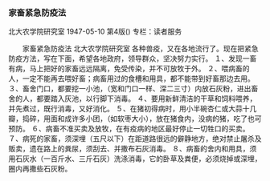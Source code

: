 ### 家畜紧急防疫法
北大农学院研究室
1947-05-10
第4版()
专栏：读者服务

　　家畜紧急防疫法
    北大农学院研究室
    各种兽疫，又在各地流行了。现在把紧急防疫方法，写在下面，希望各地政府，领导群众，坚决努力实行。
    １、发现一畜有病，马上把好的家畜远远隔离，免受传染，并不可放牧于外。
    ２、喂病畜的人，一定不能再去喂好畜；病畜用过的食槽和用具，都不能带到好畜那边去用。
    ３、畜舍门口，都要挖一小池，（宽和门口一样、深二三寸）内放石灰粉，进出畜舍的人，都要踏入灰池，以行脚下消毒。
    ４、要用新鲜清洁的干草和饲料喂养，并先煮过，既行消毒，又好消化。
    ５、在猪初得病时，用小半碗杏仁或大蒜十几瓣，捣碎，用面和成许多小团，（如软枣大小），放在猪食内，没病的猪，吃了也可预防。
    ６、病畜不准买卖及放牧，在有疫病的地区最好停止一切牲口的买卖。
    ７、病死的家畜，须深埋（五尺以下）在距道路很远的僻静地方，绝对禁止屠杀及贩卖，遗在路上的粪尿，须刮去、并撒布石灰消毒。
    ８、病畜的舍内和用具，须用石灰水（一百斤水、三斤石灰）洗涤消毒，它的卧草及粪便，必须烧掉或深埋，圈内再撒些石灰粉。
